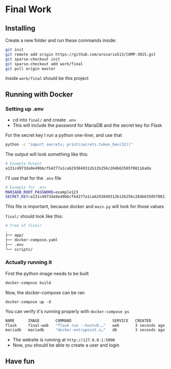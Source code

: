 # Final Work

## Installing

Create a new folder and run these commands inside:

```bash
git init
git remote add origin https://github.com/arosario513/COMP-3015.git
git sparse-checkout init
git sparse-checkout add work/final
git pull origin master
```

Inside `work/final` should be this project

## Running with Docker

### Setting up .env

- cd into `final/` and create `.env`
- This will include the password for MariaDB and the secret key for Flask

For the secret key I run a python one-liner, and use that

```bash
python -c "import secrets; print(secrets.token_hex(32))"
```

The output will look something like this:

```bash
# Example Output
a131c4973da9e49bbcfb4277a1ca6293849312b12b256c284b63505f08116a0a
```

I'll use that for the `.env` file

```bash
# Example for .env
MARIADB_ROOT_PASSWORD=example123
SECRET_KEY=a131c4973da9e49bbcfb4277a1ca6293849312b12b256c284b63505f08116a0a
```

This file is important, because docker and `main.py` will look for those values

`final/` should look like this:

```bash
# Tree of final/
.
├── app/
├── docker-compose.yaml
├── .env
└── scripts/
```

### Actually running it

First the python image needs to be built

```bash
docker-compose build
```

Now, the docker-compose can be ran

```
docker-compose up -d
```

You can verify it's running properly with `docker-compose ps`

```bash
NAME      IMAGE       COMMAND                  SERVICE   CREATED         STATUS         PORTS
flask     final-web   "flask run --host=0.…"   web       3 seconds ago   Up 2 seconds   0.0.0.0:5000->5000/tcp, :::5000->5000/tcp
mariadb   mariadb     "docker-entrypoint.s…"   db        3 seconds ago   Up 2 seconds   0.0.0.0:3306->3306/tcp, :::3306->3306/tcp

```

- The website is running at `http://127.0.0.1:5000`
- Now, you should be able to create a user and login

## Have fun
